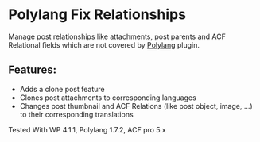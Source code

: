 Polylang Fix Relationships 
==========================

Manage post relationships like attachments, post parents and ACF Relational fields which are not 
covered by [Polylang](http://polylang.wordpress.com) plugin.


Features:
---------
 - Adds a clone post feature
 - Clones post attachments to corresponding languages
 - Changes post thumbnail and ACF Relations (like post object, image, ...) to their corresponding translations

Tested With WP 4.1.1, Polylang 1.7.2, ACF pro 5.x
